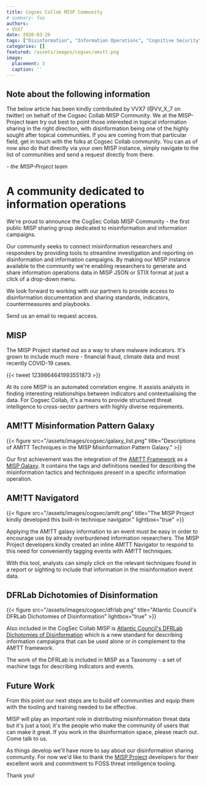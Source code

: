```yaml
---
title: Cogsec Collab MISP Community
# summary: foo
authors:
- VVX7
date: 2020-03-26
tags: ["Disinformation", "Information Operations", "Cognitive Security", "MISP", "Threat Intelligence"]
categories: []
featured: /assets/images/cogsec/amitt.png
image:
  placement: 3
  caption: ''
---
```


## Note about the following information

The below article has been kindly contributed by VVX7 (@VV\_X\_7 on twitter) on behalf of the Cogsec Collab MISP Community. We at the MISP-Project team try out best to point those interested in topical information sharing in the right direction, with disinformation being one of the highly sought after topical communities. If you are coming from that particular field, get in touch with the folks at Cogsec Collab community. You can as of now also do that directly via your own MISP instance, simply navigate to the list of communities and send a request directly from there.

*\- the MISP-Project team*

# A community dedicated to information operations

We're proud to announce the CogSec Collab MISP Community - the first public MISP sharing group dedicated to misinformation and information campaigns.

Our community seeks to connect misinformation researchers and responders  by providing tools to streamline investigation and reporting on  disinformation and information campaigns.  By making our MISP instance available to the community we're enabling researchers to generate and share information operations data in MISP JSON or STIX format at just a click of a drop-down menu.

We look forward to working with our partners to provide access to disinformation documentation and sharing standards, indicators, countermeasures and playbooks.

Send us an email to request access.


## MISP

The MISP Project started out as a way to share malware indicators.  It's grown to include much more - financial fraud, climate data and most recently COVID-19 cases.

{{< tweet 1239864641993551873 >}}

At its core MISP is an automated correlation engine.  It assists analysts in finding interesting relationships between indicators and contextualising the data. For Cogsec Collab, it's a means to provide structured threat intelligence to cross-sector partners with highly diverse requirements.



## AM!TT Misinformation Pattern Galaxy

{{< figure src="/assets/images/cogsec/galaxy_list.png" title="Descriptions of AMITT Techniques in the MISP Misinformation Pattern Galaxy." >}}

Our first achievement  was the integration of the [AM!TT Framework](https://github.com/misinfosecproject/amitt_framework) as a [MISP Galaxy](https://www.misp-project.org/galaxy.html#_misinformation_pattern).  It contains the tags and definitions needed for describing the misinformation tactics and techniques present in a specific information operation.


## AM!TT Navigatord

{{< figure src="/assets/images/cogsec/amitt.png" title="The MISP Project kindly developed this built-in technique navigator." lightbox="true" >}}

Applying the AM!TT galaxy information to an event must be easy in order to encourage use by already overburdened information researchers.  The MISP Project developers kindly created an inline AM!TT Navigator to respond to this need for conveniently tagging events with AM!TT techniques.

With this tool, analysts can simply click on the relevant techniques found in a report or sighting to include that information in the misinformation event data.


## DFRLab Dichotomies of Disinformation

{{< figure src="/assets/images/cogsec/dfrlab.png" title="Atlantic Council's DFRLab Dichotomies of Disinformation" lightbox="true" >}}

Also included in the CogSec Collab MISP is [Atlantic Council's DFRLab](https://www.atlanticcouncil.org/programs/digital-forensic-research-lab/) [Dichotomies of Disinformation](https://github.com/DFRLab/Dichotomies-of-Disinformation) which is a new standard for describing information campaigns that can be used alone or in complement to the AM!TT framework.

The work of the DFRLab is included in MISP as a Taxonomy - a set of machine tags for describing indicators and events.


## Future Work

From this point our next steps are to  build elf communities and equip them with the tooling and  training needed to be effective.

MISP will play an important role in distributing misinformation threat data but it's just a tool; it's the people who make the community of users that can make it great.  If you work in the disinformation space, please reach out.  Come talk to us.

As things develop we'll have more to say about our disinformation sharing community.  For now we'd like to thank the [MISP Project](https://twitter.com/MISPProject) developers for their excellent work and commitment to FOSS threat intelligence tooling.

Thank you!





